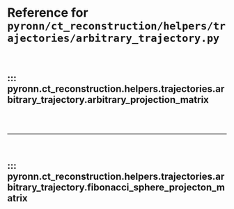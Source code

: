 # Reference for `pyronn/ct_reconstruction/helpers/trajectories/arbitrary_trajectory.py`

<br>

## ::: pyronn.ct_reconstruction.helpers.trajectories.arbitrary_trajectory.arbitrary_projection_matrix

<br><br><hr><br>

## ::: pyronn.ct_reconstruction.helpers.trajectories.arbitrary_trajectory.fibonacci_sphere_projecton_matrix

<br><br>
